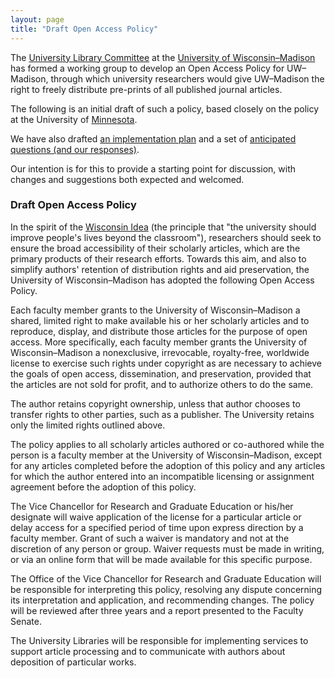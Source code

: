 ```yaml
---
layout: page
title: "Draft Open Access Policy"
---
```


The
[University Library Committee](https://www.library.wisc.edu/about/university-library-committee/)
at the [University of Wisconsin&ndash;Madison](http://www.wisc.edu)
has formed a working group to develop an Open Access Policy for
UW&ndash;Madison, through which university researchers would give
UW&ndash;Madison the right to freely distribute pre-prints of all
published journal articles.

The following is an initial draft of such a policy, based closely on the policy
at the University of
[Minnesota](http://www.policy.umn.edu/Policies/Research/SCHOLARLYARTICLES.html).

We have also drafted [an implementation plan](oa_implementation.html)
and a set of [anticipated questions (and our responses)](oa_questions.html).

Our intention is for this to provide a starting point for discussion,
with changes and suggestions both expected and welcomed.

### Draft Open Access Policy

In the spirit of the [Wisconsin Idea](https://wisconsinidea.wisc.edu/)
(the principle that "the university should improve people's lives
beyond the classroom"), researchers should seek to ensure the broad
accessibility of their scholarly articles, which are the primary
products of their research efforts. Towards this aim, and also
to simplify authors' retention of distribution rights and aid
preservation, the University of Wisconsin&ndash;Madison has adopted
the following Open Access Policy.

Each faculty member grants to the University of
Wisconsin&ndash;Madison a shared, limited right to make available his
or her scholarly articles and to reproduce, display, and distribute
those articles for the purpose of open access. More specifically, each
faculty member grants the University of
Wisconsin&ndash;Madison a nonexclusive, irrevocable, royalty-free,
worldwide license to exercise such rights under copyright as are
necessary to achieve the goals of open access, dissemination, and
preservation, provided that the articles are not sold for profit, and
to authorize others to do the same.

The author retains copyright ownership, unless that author chooses to
transfer rights to other parties, such as a publisher. The University
retains only the limited rights outlined above.

The policy applies to all scholarly articles authored or co-authored
while the person is a faculty member at the University of
Wisconsin&ndash;Madison, except for any articles completed before the
adoption of this policy and any articles for which the author entered
into an incompatible licensing or assignment agreement before the
adoption of this policy.

The Vice Chancellor for Research and Graduate Education or his/her designate will waive
application of the license for a particular article or delay access
for a specified period of time upon express direction by a faculty
member. Grant of such a waiver is mandatory and not at the discretion of
any person or group. Waiver requests must be made in writing, or via
an online form that will be made available for this specific purpose.

The Office of the Vice Chancellor for Research and Graduate Education will be responsible for
interpreting this policy, resolving any dispute concerning its
interpretation and application, and recommending changes.
The policy will be reviewed after three years and a report presented
to the Faculty Senate.

The University Libraries will be responsible for implementing services
to support article processing and to communicate with authors about
deposition of particular works.
